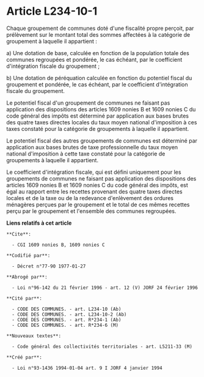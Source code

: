 # Article L234-10-1

Chaque groupement de communes doté d'une fiscalité propre perçoit, par prélèvement sur le montant total des sommes affectées
à la catégorie de groupement à laquelle il appartient :

a) Une dotation de base, calculée en fonction de la population totale des communes regroupées et pondérée, le cas échéant,
par le coefficient d'intégration fiscale du groupement ;

b) Une dotation de péréquation calculée en fonction du potentiel fiscal du groupement et pondérée, le cas échéant, par le
coefficient d'intégration fiscale du groupement.

Le potentiel fiscal d'un groupement de communes ne faisant pas application des dispositions des articles 1609 nonies B et
1609 nonies C du code général des impôts est déterminé par application aux bases brutes des quatre taxes directes locales du
taux moyen national d'imposition à ces taxes constaté pour la catégorie de groupements à laquelle il appartient.

Le potentiel fiscal des autres groupements de communes est déterminé par application aux bases brutes de taxe professionnelle
du taux moyen national d'imposition à cette taxe constaté pour la catégorie de groupements à laquelle il appartient.

Le coefficient d'intégration fiscale, qui est défini uniquement pour les groupements de communes ne faisant pas application
des dispositions des articles 1609 nonies B et 1609 nonies C du code général des impôts, est égal au rapport entre les
recettes provenant des quatre taxes directes locales et de la taxe ou de la redevance d'enlèvement des ordures ménagères
perçues par le groupement et le total de ces mêmes recettes perçu par le groupement et l'ensemble des communes regroupées.

**Liens relatifs à cet article**

	**Cite**:

	  - CGI 1609 nonies B, 1609 nonies C

	**Codifié par**:

	  - Décret n°77-90 1977-01-27

	**Abrogé par**:

	  - Loi n°96-142 du 21 février 1996 - art. 12 (V) JORF 24 février 1996

	**Cité par**:

	  - CODE DES COMMUNES. - art. L234-10 (Ab)
	  - CODE DES COMMUNES. - art. L234-10-2 (Ab)
	  - CODE DES COMMUNES. - art. R*234-1 (Ab)
	  - CODE DES COMMUNES. - art. R*234-6 (M)

	**Nouveaux textes**:

	  - Code général des collectivités territoriales - art. L5211-33 (M)

	**Créé par**:

	  - Loi n°93-1436 1994-01-04 art. 9 I JORF 4 janvier 1994
